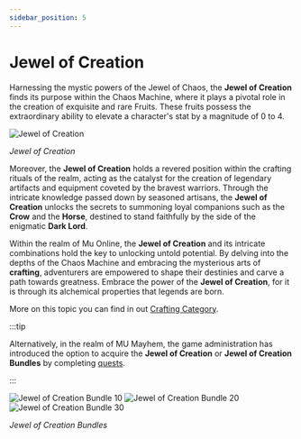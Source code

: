 ```yaml
---
sidebar_position: 5
---
```


# Jewel of Creation

Harnessing the mystic powers of the Jewel of Chaos, the **Jewel of Creation** finds its purpose within the Chaos Machine, where it plays a pivotal role in the creation of exquisite and rare Fruits. These fruits possess the extraordinary ability to elevate a character's stat by a magnitude of 0 to 4.

![Jewel of Creation](/img/items/jewels/creation.png)

_Jewel of Creation_

Moreover, the **Jewel of Creation** holds a revered position within the crafting rituals of the realm, acting as the catalyst for the creation of legendary artifacts and equipment coveted by the bravest warriors. Through the intricate knowledge passed down by seasoned artisans, the **Jewel of Creation** unlocks the secrets to summoning loyal companions such as the **Crow** and the **Horse**, destined to stand faithfully by the side of the enigmatic **Dark Lord**.

Within the realm of Mu Online, the **Jewel of Creation** and its intricate combinations hold the key to unlocking untold potential. By delving into the depths of the Chaos Machine and embracing the mysterious arts of **crafting**, adventurers are empowered to shape their destinies and carve a path towards greatness. Embrace the power of the **Jewel of Creation**, for it is through its alchemical properties that legends are born.

More on this topic you can find in out [Crafting Category](/category/crafting).

:::tip

Alternatively, in the realm of MU Mayhem, the game administration has introduced the option to acquire the **Jewel of Creation** or **Jewel of Creation Bundles** by completing [quests](/gameplay-systems/quest-system).

:::

![Jewel of Creation Bundle 10](/img/items/jewels/creation-10.png) ![Jewel of Creation Bundle 20](/img/items/jewels/creation-20.png) ![Jewel of Creation Bundle 30](/img/items/jewels/creation-30.png)

_Jewel of Creation Bundles_
